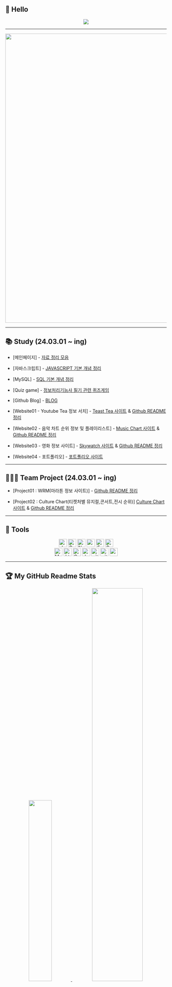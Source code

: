 ## 🙌 Hello   
<p align='center'>
    <img src="https://capsule-render.vercel.app/api?type=waving&color=auto&height=300&section=header&text=HwangInJi&fontSize=90&animation=fadeIn&fontAlignY=38&desc=Introducing%20My%20Portfolio"/>
</p>

---
<div align="center">
    <a href="https://github.com/devxb/gitanimals" >
  <img width = 900 src="https://render.gitanimals.org/farms/HwangInJi"/>
</a>
</div>

---
## 📚 Study (24.03.01 ~ ing)   
- [메인페이지] - [자료 정리 모음](https://hwanginji.github.io/class2024/)

- [자바스크립트] - [JAVASCRIPT 기본 개념 정리](https://hwanginji.github.io/class2024/javascript/index.html)

- [MySQL] - [SQL 기본 개념 정리](https://hwanginji.github.io/class2024/mysql/index.html)

- [Quiz game] - [정보처리기능사 필기 관련 퀴즈게임](https://hwanginji.github.io/class2024/quiz/index.html)

- [Github Blog] - [BLOG](https://hwanginji.github.io/)

- [Website01 - Youtube Tea 정보 서치] - [Teast Tea 사이트](https://youtubetea.vercel.app/) & [Github README 정리](https://github.com/HwangInJi/youtubetea)
  
- [Website02 - 음악 차트 순위 정보 및 플레이리스트] - [Music Chart 사이트](https://youtube-playlist-beige.vercel.app/) & [Github README 정리](https://github.com/HwangInJi/youtube-playlist)
  
- [Website03 - 영화 정보 사이트] - [Skywatch 사이트](https://vue-moviesite-injis-projects.vercel.app/) & [Github README 정리](https://github.com/HwangInJi/vue-movie)

- [Website04 - 포트폴리오] - [포트폴리오 사이트](https://vue-port-lime.vercel.app/)

---
## 👨‍👧‍👧 Team Project (24.03.01 ~ ing)   
- [Project01 : WRM(마라톤 정보 사이트)] - [Github README 정리](https://github.com/HwangInJi/Way-Run-Meaning)

- [Project02 : Culture Chart(티켓처별 뮤지컬,콘서트,전시 순위)]
  [Culture Chart 사이트](https://culture-chart.vercel.app/) & [Github README 정리](https://github.com/HwangInJi/culture-chart)

---
## 📱 Tools   
<div align="center">
    <img alt="Javascript" src="https://img.shields.io/badge/JavaScript-323330?style=for-the-badge&logo=javascript&logoColor=F7DF1E"  height="25px"/>
    <img alt="React" src="https://img.shields.io/badge/React-20232A?style=for-the-badge&logo=react&logoColor=61DAFB" height="25px"/>
    <img alt="Nodejs" src="https://img.shields.io/badge/-Nodejs-43853d?style=flat-square&logo=Node.js&logoColor=white"  height="25px"/>
    <img alt="redux" src="https://img.shields.io/badge/-Redux-764ABC?style=flat-square&logo=redux&logoColor=white" height="25px"/>
    <img alt="Express" src="https://img.shields.io/badge/express.js-%23404d59.svg?style=for-the-badge&logo=express&logoColor=%2361DAFB" height="25px"/>
    <img alt="Python" src="https://img.shields.io/badge/Python-14354C?style=for-the-badge&logo=python&logoColor=white" height="25px"/><br />
    <img alt="Markdown" src="https://img.shields.io/badge/Markdown-000000?style=for-the-badge&logo=markdown&logoColor=white"  height="25px"/> 
    <img alt="html5" src="https://img.shields.io/badge/HTML5-E34F26?style=for-the-badge&logo=html5&logoColor=white" height="25px"/> 
    <img alt="Css3" src="https://img.shields.io/badge/CSS3-1572B6?style=for-the-badge&logo=css3&logoColor=white" height="25px"/>
    <img alt="Jquery" src="https://img.shields.io/badge/jquery-%230769AD.svg?style=for-the-badge&logo=jquery&logoColor=white" height="25px"/> 
    <img alt="git" src="https://img.shields.io/badge/-Git-F05032?style=flat-square&logo=git&logoColor=white" height="25px"/> 
    <img alt="github actions" src="https://img.shields.io/badge/-Github_Actions-2088FF?style=flat-square&logo=github-actions&logoColor=white" height="25px"/> 
    <img alt="postman" src="https://img.shields.io/badge/-Postman-00C7B7?style=flat-square&logo=postman&logoColor=white" height="25px"/>
</div>

---
## 🏆 My GitHub Readme Stats   
<div align="center">
    <a href="https://github.com/anuraghazra/github-readme-stats">
    <img src="https://github-readme-stats.vercel.app/api/top-langs/?username=HwangInJi&layout=donut&show_icons=true&theme=material-palenight&hide_border=true&bg_color=20232a&icon_color=58A6FF&text_color=fff&title_color=58A6FF&count_private=true&exclude_repo=Face-Transfer-Application" width=38% /></a><a href="https://github.com/anuraghazra/github-readme-stats">
  <img src="https://github-readme-stats.vercel.app/api?username=HwangInJi&show_icons=true&theme=material-palenight&hide_border=true&bg_color=20232a&icon_color=58A6FF&text_color=fff&title_color=58A6FF&count_private=true" width=56% />
</a>
<a href="https://github.com/ashutosh00710/github-readme-activity-graph">
    <img src="https://github-readme-activity-graph.vercel.app/graph?username=HwangInJi&theme=react-dark&bg_color=20232a&hide_border=true&line=58A6FF&color=58A6FF" width=94%/>
</a>
</div>

---

